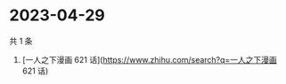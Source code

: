 # 2023-04-29

共 1 条

<!-- BEGIN -->
<!-- 最后更新时间 Sat Apr 29 2023 05:10:04 GMT+0800 (China Standard Time) -->

1. [一人之下漫画 621 话](https://www.zhihu.com/search?q=一人之下漫画 621 话)

<!-- END -->
